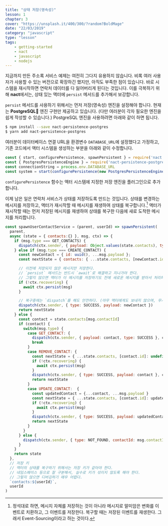 ```yaml
---
title: "상태 저장(영속성)"
lesson: 1
chapter: 3
cover: "https://unsplash.it/400/300/?random?BoldMage"
date: "22/03/2019"
category: "javascript"
type: "lesson"
tags:
    - getting-started
    - nact
    - javascript
    - nodejs
---
```


지금까지 만든 주소록 서비스 예제는 여전히 그다지 유용하지 않습니다. 비록 여러 사용자가 사용할 수 있는 버전으로 확장하긴 했지만, 아직도 부족한 점이 있습니다. 바로 시스템을 재시작하면 연락처 데이터를 다 잃어버리게 된다는 것입니다. 이를 극복하기 위해 **nact**에서는, 상태 있는 액터에 `persist` 메서드를 추가해서 보강합니다.

`persist` 메서드를 사용하기 위해서는 먼저 저장(영속성) 엔진을 설정해야 합니다. 현재는 **PostgreSQL** 엔진 구현만 제공하고 있습니다. (다만 여러분이 각자 필요한 엔진을 쉽게 작성할 수 있습니다.) PostgreSQL 엔진을 사용하려면 아래와 같이 하면 됩니다.

```bash
$ npm install --save nact-persistence-postgres
$ yarn add nact-persistence-postgres
```

여러분이 데이터베이스 연결 URL을 환경변수 `DATABASE_URL`에 설정했다고 가정하고, 기존 코드에서 액터 시스템을 생성하는 부분을 아래와 같이 수정합니다.

```javascript
const { start, configurePersistence, spawnPersistent } = require('nact')
const { PostgresPersistenceEngine } = require('nact-persistence-postgres')
const connectionString = process.env.DATABASE_URL
const system = start(configurePersistence(new PostgresPersistenceEngine(connectionString)))
```

`configurePersistence` 함수는 액터 시스템에 지정한 저장 엔진을 플러그인으로 추가합니다.

이제 남은 일은 연락처 서비스가 상태를 저장하도록 만드는 것입니다. 상태를 변경하는 메시지를 저장하고, 액터가 재시작할 때 메시지를 재생하여 상태를 복구합니다.[^1] 액터가 재시작할 때는 먼저 저장된 메시지를 재생하여 상태를 복구한 다음에 새로 도착한 메시지를 처리합니다.

```javascript
const spawnUserContactService = (parent, userId) => spawnPersistent(
  parent,
  async (state = { contacts:{} }, msg, ctx) => {    
    if (msg.type === GET_CONTACTS) {        
      dispatch(ctx.sender, { payload: Object.values(state.contacts), type: SUCCESS })
    } else if (msg.type === CREATE_CONTACT) {
      const newContact = { id: uuid(), ...msg.payload };
      const nextState = { contacts: { ...state.contacts, [newContact.id]: newContact } }

      // 이전에 저장되지 않은 메시지만 저장한다.
      // `persist` 메서드는 반드시 `await`로 해결하고 지나가야 한다.
      // 그렇지 않으면 액터가 이 메시지를 저장하기도 전에 새로운 메시지를 받아서 처리하게 될 수도 있다.
      if (!ctx.recovering) {
        await ctx.persist(msg)
      }

      // 복구중에는 `dispatch`를 해도 안전하다. (아무 액터에게도 보내지 않으며, 무시된다.)
      dispatch(ctx.sender, { type: SUCCESS, payload: newContact })
      return nextState
    } else {
      const contact = state.contacts[msg.contactId]
      if (contact) {
        switch(msg.type) {
          case GET_CONTACT: {
            dispatch(ctx.sender, { payload: contact, type: SUCCESS }, ctx.self)
            break
          }
          case REMOVE_CONTACT: {
            const nextState = { ...state.contacts, [contact.id]: undefined }
            if (!ctx.recovering) {
              await ctx.persist(msg)
            }
            dispatch(ctx.sender, { type: SUCCESS, payload: contact }, ctx.self)
            return nextState
          }
          case UPDATE_CONTACT:  {
            const updatedContact = {...contact, ...msg.payload }
            const nextState = { ...state.contacts, [contact.id]: updatedContact }
            if (!ctx.recovering) {
              await ctx.persist(msg)
            }                
            dispatch(ctx.sender, { type: SUCCESS, payload: updatedContact }, ctx.self)
            return nextState
          }
        }
      } else {          
        dispatch(ctx.sender, { type: NOT_FOUND, contactId: msg.contactId }, ctx.sender)
      }
    }
    return state
  },
  // 저장 키
  // 액터의 상태를 복구하기 위해서는 저장 키가 같아야 한다.
  // 네임스페이스 등으로 잘 구분해서, 실수로 키가 섞이지 않도록 해야 한다.
  // 그렇지 않으면 디버깅하기 매우 어렵다.
  `contacts:${userId}`,
  userId
)
```

[^1]: 정석대로 하면, 메시지 자체를 저장하는 것이 아니라 메시지로 말미암은 변화를 이벤트로 치환하고, 그 이벤트를 저장한다. 복구할 때는 저장된 이벤트를 재생한다. 그래서 Event-Sourcing이라고 하는 것이다.
